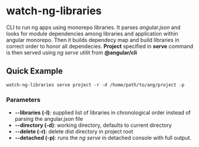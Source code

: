 # watch-ng-libraries

CLI to run ng apps using monorepo libraries. It parses _angular.json_ and looks for module dependencies among libraries and application within angular monorepo. Then it builds dependecy map and build libraries in correct order to honor all dependecies. **Project** specified in **serve** command is then served using _ng serve_ utilit from **@angular/cli**

## Quick Example

    watch-ng-libraries serve project -r -d /home/path/to/ang/project -p

### Parameters

- **--libraries (-l)**: supplied list of libraries in chronological order instead of parsing the angular.json file
- **--directory (-d)**: working directory, defaults to current directory
- **--delete (-r)**: delete dist directory in project root
- **--detached (-p)**: runs the _ng serve_ in detached console with full output.
